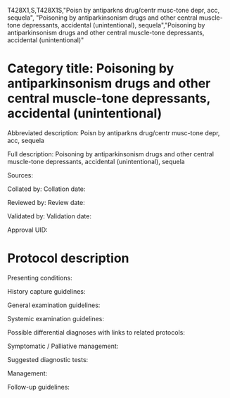 T428X1,S,T428X1S,"Poisn by antiparkns drug/centr musc-tone depr, acc, sequela", "Poisoning by antiparkinsonism drugs and other central muscle-tone depressants, accidental (unintentional), sequela","Poisoning by antiparkinsonism drugs and other central muscle-tone depressants, accidental (unintentional)"
# Category title: Poisoning by antiparkinsonism drugs and other central muscle-tone depressants, accidental (unintentional)

Abbreviated description: Poisn by antiparkns drug/centr musc-tone depr, acc, sequela

Full description: Poisoning by antiparkinsonism drugs and other central muscle-tone depressants, accidental (unintentional), sequela

Sources:

Collated by:
Collation date:

Reviewed by:
Review date:

Validated by:
Validation date:

Approval UID:

# Protocol description

Presenting conditions:

History capture guidelines:

General examination guidelines:

Systemic examination guidelines:

Possible differential diagnoses with links to related protocols:

Symptomatic / Palliative management:

Suggested diagnostic tests:

Management:

Follow-up guidelines:
